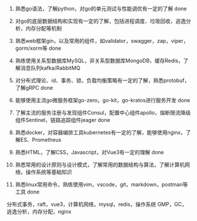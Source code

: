 1. 熟悉go语法，了解python，对go的单元测试与性能调优有一定的了解 done

2. 对go的底层数据结构和实现有一定的了解，包括进程调度、垃圾回收，逃逸分析，内存分配等机制

3. 熟悉web框架gin，以及常用的组件，如validator，swagger，zap，viper，gorm/xorm等 done

4. 熟练使用关系型数据库MySQL，非关系型数据库MongoDB，缓存Redis，了解消息队列kafka/RabbitMQ

5. 对分布式理论、id、事务、锁，负载均衡策略有一定的了解，熟悉protobuf，了解gRPC done

6. 能够使用主流go微服务框架go-zero，go-kit，go-kratos进行服务开发 done

7. 了解主流的服务注册与发现组件Consul，配置中心组件apollo，熔断限流降级组件Sentinel，链路追踪组件jeager done

8. 熟悉docker，对容器编排工具kubernetes有一定的了解，能够使用nginx，了解ES、Prometheus

9. 熟悉HTML，了解CSS，Javascript，对Vue3有一定的理解   done

10. 熟悉常用的设计原则与设计模式，了解常用的数据结构与算法，了解计算机网络，操作系统等基础知识

11. 熟悉linux常用命令，熟练使用vim，vscode，git，markdown，postman等工具  done


分布式事务，raft，vue3，计算机网络，mysql，redis，操作系统
GMP，GC，逃逸分析，内存分配，nginx